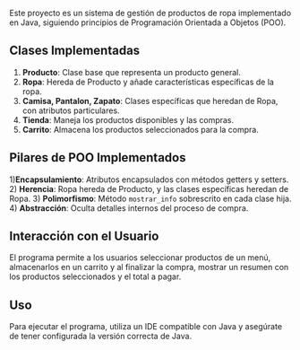 Este proyecto es un sistema de gestión de productos de ropa implementado en Java, siguiendo principios de Programación Orientada a Objetos (POO). 

## Clases Implementadas

1) **Producto**: Clase base que representa un producto general.
2) **Ropa**: Hereda de Producto y añade características específicas de la ropa.
3) **Camisa, Pantalon, Zapato**: Clases específicas que heredan de Ropa, con atributos particulares.
4) **Tienda**: Maneja los productos disponibles y las compras.
5) **Carrito**: Almacena los productos seleccionados para la compra.

## Pilares de POO Implementados
 1)**Encapsulamiento**: Atributos encapsulados con métodos getters y setters.
 2) **Herencia**: Ropa hereda de Producto, y las clases específicas heredan de Ropa.
 3) **Polimorfismo**: Método `mostrar_info` sobrescrito en cada clase hija.
 4) **Abstracción**: Oculta detalles internos del proceso de compra.

## Interacción con el Usuario
El programa permite a los usuarios seleccionar productos de un menú, almacenarlos en un carrito y al finalizar la compra, mostrar un resumen con los productos seleccionados y el total a pagar.

## Uso
Para ejecutar el programa, utiliza un IDE compatible con Java y asegúrate de tener configurada la versión correcta de Java.
